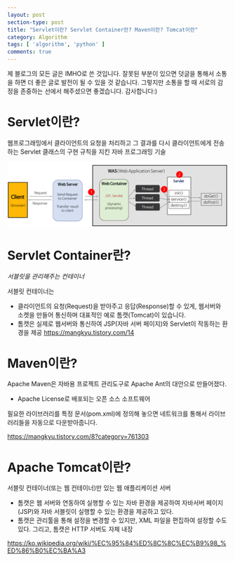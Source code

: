 ```yaml
---
layout: post
section-type: post
title: "Servlet이란? Servlet Container란? Maven이란? Tomcat이란"
category: Algorithm
tags: [ 'algorithm', 'python' ]
comments: true
---
```

제 블로그의 모든 글은 IMHO로 쓴 것입니다.
잘못된 부분이 있으면 덧글을 통해서 소통을 하면 더 좋은 글로 발전이 될 수 있을 것 같습니다.
그렇지만 소통을 할 때 서로의 감정을 존중하는 선에서 해주셨으면 좋겠습니다.
감사합니다:)

# Servlet이란?
웹프로그래밍에서 클라이언트의 요청을 처리하고 그 결과를 다시 클라이언트에게 전송하는 Servlet 클래스의 구현 규칙을 지킨 자바 프로그래밍 기술

<img alt="success" src = "/images/2019-03-17-servlet/servlet_program_process.png"/>

# Servlet Container란?
*서블릿을 관리해주는 컨테이너*

서블릿 컨테이너는
- 클라이언트의 요청(Request)을 받아주고 응답(Response)할 수 있게, 웹서버와 소켓을 만들어 통신하며 대표적인 예로 톰캣(Tomcat)이 있습니다.
- 톰캣은 실제로 웹서버와 통신하여 JSP(자바 서버 페이지)와 Servlet이 작동하는 환경을 제공
https://mangkyu.tistory.com/14

# Maven이란?
Apache Maven은 자바용 프로젝트 관리도구로 Apache Ant의 대안으로 만들어졌다.
- Apache License로 배포되는 오픈 소스 소프트웨어

필요한 라이브러리를 특정 문서(pom.xml)에 정의해 놓으면 네트워크를 통해서 라이브러리들을 자동으로 다운받아줍니다.

https://mangkyu.tistory.com/8?category=761303

# Apache Tomcat이란?
서블릿 컨테이너(또는 웹 컨테이너)만 있는 웹 애플리케이션 서버

- 톰캣은 웹 서버와 연동하여 실행할 수 있는 자바 환경을 제공하여 자바서버 페이지(JSP)와 자바 서블릿이 실행할 수 있는 환경을 제공하고 있다.
- 톰캣은 관리툴을 통해 설정을 변경할 수 있지만, XML 파일을 편집하여 설정할 수도 있다. 그리고, 톰캣은 HTTP 서버도 자체 내장



https://ko.wikipedia.org/wiki/%EC%95%84%ED%8C%8C%EC%B9%98_%ED%86%B0%EC%BA%A3
